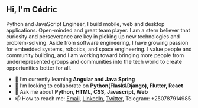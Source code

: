 ## Hi, I'm Cédric

Python and JavaScript Engineer, I build mobile, web and desktop applications. Open-minded and great team player. I am a stern believer that curiosity and perseverance are key in picking up new technologies and problem-solving.
Aside from software engineering, I have growing passion for embedded systems, robotics, and space engineering.
I value people and community building, and I am working toward bringing more people from underrepresented groups and communities into the tech world to create opportunities better for all.

- 🌱 I’m currently learning **Angular and Java Spring**
- 👯 I’m looking to collaborate on **Python(Flask&Django), Flutter, React**
- 💬 Ask me about **Python, HTML, CSS, Javascript, Web**
- 📫 How to reach me: [Email](mailto:murairicedric@gmail.com), [LinkedIn](https://www.linkedin.com/in/cedric-murairi/), [Twitter](https://twitter.com/CMurairi), Telegram: +250787914985
